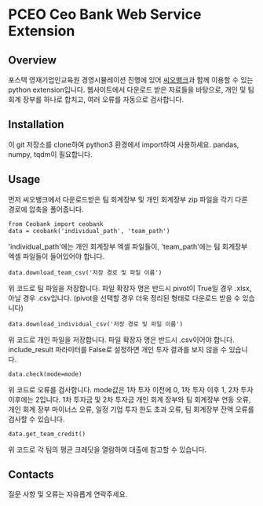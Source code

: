 # PCEO Ceo Bank Web Service Extension

## Overview
포스텍 영재기업인교육원 경영시뮬레이션 진행에 있어 [씨오뱅크](adminbank.pceo.club)과 함께 이용할 수 있는 python extension입니다. 웹사이트에서 다운로드 받은 자료들을 바탕으로, 개인 및 팀 회계 장부를 하나로 합치고, 여러 오류를 자동으로 검사합니다. 

## Installation
이 git 저장소를 clone하여 python3 환경에서 import하여 사용하세요. pandas, numpy, tqdm이 필요합니다.

## Usage
먼저 씨오뱅크에서 다운로드받은 팀 회계장부 및 개인 회계장부 zip 파일을 각기 다른 경로에 압축을 풀어줍니다. 

```
from Ceobank import ceobank
data = ceobank('individual_path', 'team_path')
```
'individual_path'에는 개인 회계장부 엑셀 파일들이, 'team_path'에는 팀 회계장부 엑셀 파일들이 들어있어야 합니다. 

```
data.download_team_csv('저장 경로 및 파일 이름')
```
위 코드로 팀 파일을 저장합니다. 파일 확장자 명은 반드시 pivot이 True일 경우 .xlsx, 아닐 경우 .csv입니다. (pivot을 선택할 경우 더욱 정리된 형태로 다운로드 받을 수 있습니다)

```
data.download_individual_csv('저장 경로 및 파일 이름')
```
위 코드로 개인 파일을 저장합니다. 파일 확장자 명은 반드시 .csv이어야 합니다. include_result 파라미터를 False로 설정하면 개인 투자 결과를 보지 않을 수 있습니다. 

```
data.check(mode=mode)
```
위 코드로 오류를 검사합니다. mode값은 1차 투자 이전에 0, 1차 투자 이후 1, 2차 투자 이후에는 2입니다. 
1차 투자금 및 2차 투자금 개인 회계 장부와 팀 회계장부 연동 오류, 개인 회계 장부 마이너스 오류, 일정 기업 투자 한도 초과 오류, 팀 회계장부 잔액 오류를 검사할 수 있습니다. 

```
data.get_team_credit()
```
위 코드로 각 팀의 평균 크레딧을 열람하여 대출에 참고할 수 있습니다. 

## Contacts
질문 사항 및 오류는 자유롭게 연락주세요. 
